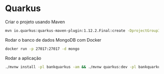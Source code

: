 # Quarkus

Criar o projeto usando Maven
````sh
mvn io.quarkus:quarkus-maven-plugin:1.12.2.Final:create -DprojectGroupId="com.bank.service.quarkus" -DprojectArtifactId="bankquarkus" -DclassName="com.bank.service.quarkus.controller.AccountResource"
````

Rodar o banco de dados MongoDB com Docker
````sh
docker run -p 27017:27017 -d mongo
````

Rodar a aplicação
````sh
./mvnw install -pl bankquarkus -am && ./mvnw quarkus:dev -pl bankquarkus
````